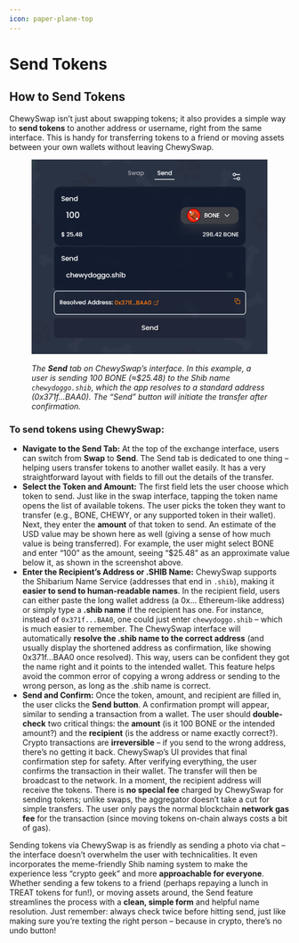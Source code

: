 ```yaml
---
icon: paper-plane-top
---
```


# Send Tokens

## How to Send Tokens

ChewySwap isn’t just about swapping tokens; it also provides a simple way to **send tokens** to another address or username, right from the same interface. This is handy for transferring tokens to a friend or moving assets between your own wallets without leaving ChewySwap.

<figure><img src="../../.gitbook/assets/Screenshot 2025-04-11 100309.png" alt=""><figcaption><p> <em>The <strong>Send</strong> tab on ChewySwap’s interface. In this example, a user is sending 100 BONE (≈$25.48) to the Shib name <code>chewydoggo.shib</code>, which the app resolves to a standard address (0x371f...BAA0). The “Send” button will initiate the transfer after confirmation.</em></p></figcaption></figure>

### To send tokens using ChewySwap:

* **Navigate to the Send Tab:** At the top of the exchange interface, users can switch from **Swap** to **Send**. The Send tab is dedicated to one thing – helping users transfer tokens to another wallet easily. It has a very straightforward layout with fields to fill out the details of the transfer.
* **Select the Token and Amount:** The first field lets the user choose which token to send. Just like in the swap interface, tapping the token name opens the list of available tokens. The user picks the token they want to transfer (e.g., BONE, CHEWY, or any supported token in their wallet). Next, they enter the **amount** of that token to send. An estimate of the USD value may be shown here as well (giving a sense of how much value is being transferred). For example, the user might select BONE and enter “100” as the amount, seeing “$25.48” as an approximate value below it, as shown in the screenshot above.
* **Enter the Recipient’s Address or .SHIB Name:** ChewySwap supports the Shibarium Name Service (addresses that end in `.shib`), making it **easier to send to human-readable names**. In the recipient field, users can either paste the long wallet address (a 0x... Ethereum-like address) or simply type a **.shib name** if the recipient has one. For instance, instead of `0x371f...BAA0`, one could just enter `chewydoggo.shib` – which is much easier to remember. The ChewySwap interface will automatically **resolve the .shib name to the correct address** (and usually display the shortened address as confirmation, like showing 0x371f...BAA0 once resolved). This way, users can be confident they got the name right and it points to the intended wallet. This feature helps avoid the common error of copying a wrong address or sending to the wrong person, as long as the .shib name is correct.
* **Send and Confirm:** Once the token, amount, and recipient are filled in, the user clicks the **Send button**. A confirmation prompt will appear, similar to sending a transaction from a wallet. The user should **double-check** two critical things: the **amount** (is it 100 BONE or the intended amount?) and the **recipient** (is the address or name exactly correct?). Crypto transactions are **irreversible** – if you send to the wrong address, there’s no getting it back. ChewySwap’s UI provides that final confirmation step for safety. After verifying everything, the user confirms the transaction in their wallet. The transfer will then be broadcast to the network. In a moment, the recipient address will receive the tokens. There is **no special fee** charged by ChewySwap for sending tokens; unlike swaps, the aggregator doesn’t take a cut for simple transfers. The user only pays the normal blockchain **network gas fee** for the transaction (since moving tokens on-chain always costs a bit of gas).

Sending tokens via ChewySwap is as friendly as sending a photo via chat – the interface doesn’t overwhelm the user with technicalities. It even incorporates the meme-friendly Shib naming system to make the experience less “crypto geek” and more **approachable for everyone**. Whether sending a few tokens to a friend (perhaps repaying a lunch in TREAT tokens for fun!), or moving assets around, the Send feature streamlines the process with a **clean, simple form** and helpful name resolution. Just remember: always check twice before hitting send, just like making sure you’re texting the right person – because in crypto, there’s no undo button!

